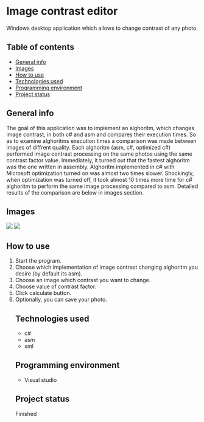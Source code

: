 <h1>Image contrast editor</h1>
<p>Windows desktop application which allows to change contrast of any photo.
</p>
<h2>Table of contents</h2>
<ul>
  <li>
    <a href="/README.md/#generalInfo">General info</a>
  </li>
   <li>
    <a href="/README.md/#images">Images</a>
  </li>
  <li>
    <a href="/README.md/#howToUse">How to use</a>
  </li>
  <li>
    <a href="/README.md/#technologies">Technologies used</a>
  </li>
   <li>
    <a href="/README.md/#environment">Programming environment</a>
  </li>
  <li>
    <a href="/README.md/#status">Project status</a>
  </li>
  </ul>
  <h2 id="generalInfo">General info</h2>
  <p>The goal of this application was to implement an alghoritm, which changes image contrast, in both c# and asm and compares their execution times.
So as to examine alghoritms execution times a comparison was made between images of diffrent quality. Each alghoritm (asm, c#, optimized c#) 
  performed image contrast processing on the same photos using the same contrast factor value. Immediately, it turned out that the fastest alghoritm was
  the one written in assembly. Alghoritm implemented in c# with Microsoft optimization turned on was almost two times slower. Shockingly, when optimization 
  was turned off, it took almost 10 times more time for c# alghoritm to perform the same image processing compared to asm.
  Detailed results of the comparison are below in images section.
</p>
    <h2 id="images">Images</h2>
    <img src="https://user-images.githubusercontent.com/56251920/154487503-e56aeba3-a922-4529-a76c-1de32f60a739.png"></img>
    <img src="https://user-images.githubusercontent.com/56251920/154487805-9b95b964-2027-4510-a184-93e61197c772.png"></img>
   <h2 id="howToUse">How to use</h2>
  <ol>
  <li>
   Start the program.
  </li>
   <li>
   Choose which implementation of image contrast changing alghoritm you desire (by default its asm).
  </li>
  <li>
   Choose an image which contrast you want to change.
  </li>
  <li>
    Choose value of contrast factor.
  </li>
   <li>
    Click calculate button.
  </li>
   <li>
   Optionally, you can save your photo.
  </li>
  </ul>
  <h2 id="technologies">Technologies used</h2> 
 <ul>
  <li>
   c#
  </li>
  <li>
    asm
  </li>
   <li>
   xml
  </li>
  </ul>
   <h2 id="environment">Programming environment</h2> 
    <ul>
  <li>
   Visual studio
  </li>
  </ul>
    <h2 id="status">Project status</h2> 
    <p>Finished</p>
  
  
  
